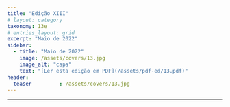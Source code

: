 ```yaml
---
title: "Edição XIII"
# layout: category
taxonomy: 13e
# entries_layout: grid
excerpt: "Maio de 2022"
sidebar:
  - title: "Maio de 2022"
    image: /assets/covers/13.jpg
    image_alt: "capa"
    text: "[Ler esta edição em PDF](/assets/pdf-ed/13.pdf)"
header:
  teaser         : /assets/covers/13.jpg
---
```


---